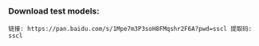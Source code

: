 



### Download test models:
```
链接: https://pan.baidu.com/s/1Mpe7m3P3soH8FMqshr2F6A?pwd=sscl 提取码: sscl 

```



